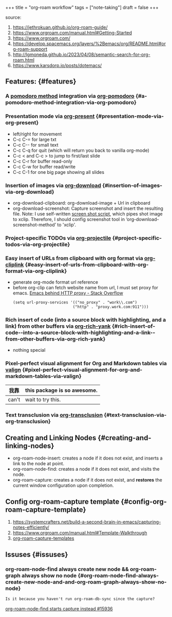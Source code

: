 +++
title = "org-roam workflow"
tags = ["note-taking"]
draft = false
+++

source:

1.  <https://jethrokuan.github.io/org-roam-guide/>
2.  <https://www.orgroam.com/manual.html#Getting-Started>
3.  <https://www.orgroam.com/>
4.  <https://develop.spacemacs.org/layers/%2Bemacs/org/README.html#org-roam-support>
5.  <http://lgmoneda.github.io/2023/04/08/semantic-search-for-org-roam.html>
6.  <https://www.karsdorp.io/posts/dotemacs/>


## Features: {#features}


### A [pomodoro method](https://cirillocompany.de/pages/pomodoro-technique) integration via [org-pomodoro](https://github.com/lolownia/org-pomodoro) {#a-pomodoro-method-integration-via-org-pomodoro}


### Presentation mode via [org-present](https://github.com/rlister/org-present) {#presentation-mode-via-org-present}

-   left/right for movement
-   C-c C-= for large txt
-   C-c C-- for small text
-   C-c C-q for quit (which will return you back to vanilla org-mode)
-   C-c &lt; and C-c &gt; to jump to first/last slide
-   C-c C-r for buffer read-only
-   C-c C-w for buffer read/write
-   C-c C-1 for one big page showing all slides


### Insertion of images via [org-download](https://github.com/abo-abo/org-download) {#insertion-of-images-via-org-download}

-   org-download-clipboard: org-download-image + Url in clipboard
-   org-download-screenshot: Capture screenshot and insert the resulting file.
    Note: I use self-written [screen shot script](~/.scripts/showNclip.sh), which pipes shot image to xclip.
    Therefore, I should config screenshot tool in ‘org-download-screenshot-method’ to 'xclip'.


### Project-specific TODOs via [org-projectile](https://github.com/IvanMalison/org-projectile) {#project-specific-todos-via-org-projectile}


### Easy insert of URLs from clipboard with org format via [org-cliplink](https://github.com/rexim/org-cliplink) {#easy-insert-of-urls-from-clipboard-with-org-format-via-org-cliplink}

-   generate org-mode format url reference
-   before org-clip can fetch website name from url, I must set proxy for emacs.
    [Emacs behind HTTP proxy - Stack Overflow](https://stackoverflow.com/questions/1595418/emacs-behind-http-proxy)
    ```emacs
    (setq url-proxy-services '(("no_proxy" . "work\\.com")
                              ("http" . "proxy.work.com:911")))
    ```


### Rich insert of code (into a source block with highlighting, and a link) from other buffers via [org-rich-yank](https://github.com/unhammer/org-rich-yank) {#rich-insert-of-code--into-a-source-block-with-highlighting-and-a-link--from-other-buffers-via-org-rich-yank}

-   nothing special


### Pixel-perfect visual alignment for Org and Markdown tables via [valign](https://github.com/casouri/valign) {#pixel-perfect-visual-alignment-for-org-and-markdown-tables-via-valign}

| 我靠  | this package is so awesome. |
|-----|-----------------------------|
| can't | wait to try this.           |


### Text transclusion via [org-transclusion](https://nobiot.github.io/org-transclusion) {#text-transclusion-via-org-transclusion}


## Creating and Linking Nodes {#creating-and-linking-nodes}

-   org-roam-node-insert: creates a node if it does not exist, and inserts a link to the node at point.
-   org-roam-node-find: creates a node if it does not exist, and visits the node.
-   org-roam-capture: creates a node if it does not exist, and **restores** the current window configuration upon completion.


## Config org-roam-capture template {#config-org-roam-capture-template}

1.  <https://systemcrafters.net/build-a-second-brain-in-emacs/capturing-notes-efficiently/>
2.  <https://www.orgroam.com/manual.html#Template-Walkthrough>
3.  [org-roam-capture-templates](~/.spacemacs)


## Issuses {#issuses}


### org-roam-node-find always create new node &amp;&amp; org-roam-graph always show no node {#org-roam-node-find-always-create-new-node-and-and-org-roam-graph-always-show-no-node}

```org
Is it because you haven't run org-roam-db-sync since the capture?
```

[org-roam-node-find starts capture instead #15936](https://github.com/syl20bnr/spacemacs/issues/15936)
